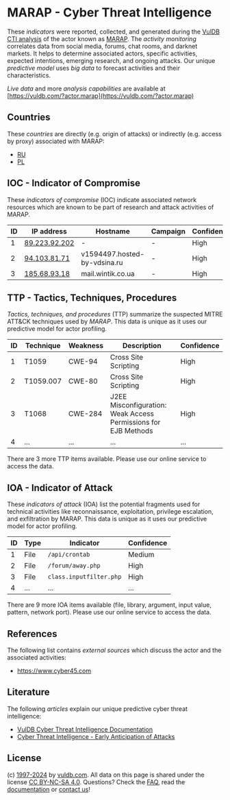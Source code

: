 # MARAP - Cyber Threat Intelligence

These _indicators_ were reported, collected, and generated during the [VulDB CTI analysis](https://vuldb.com/?kb.cti) of the actor known as [MARAP](https://vuldb.com/?actor.marap). The _activity monitoring_ correlates data from social media, forums, chat rooms, and darknet markets. It helps to determine associated actors, specific activities, expected intentions, emerging research, and ongoing attacks. Our unique _predictive model_ uses _big data_ to forecast activities and their characteristics.

_Live data_ and more _analysis capabilities_ are available at [https://vuldb.com/?actor.marap](https://vuldb.com/?actor.marap)

## Countries

These _countries_ are directly (e.g. origin of attacks) or indirectly (e.g. access by proxy) associated with MARAP:

* [RU](https://vuldb.com/?country.ru)
* [PL](https://vuldb.com/?country.pl)

## IOC - Indicator of Compromise

These _indicators of compromise_ (IOC) indicate associated network resources which are known to be part of research and attack activities of MARAP.

ID | IP address | Hostname | Campaign | Confidence
-- | ---------- | -------- | -------- | ----------
1 | [89.223.92.202](https://vuldb.com/?ip.89.223.92.202) | - | - | High
2 | [94.103.81.71](https://vuldb.com/?ip.94.103.81.71) | v1594497.hosted-by-vdsina.ru | - | High
3 | [185.68.93.18](https://vuldb.com/?ip.185.68.93.18) | mail.wintik.co.ua | - | High

## TTP - Tactics, Techniques, Procedures

_Tactics, techniques, and procedures_ (TTP) summarize the suspected MITRE ATT&CK techniques used by _MARAP_. This data is unique as it uses our predictive model for actor profiling.

ID | Technique | Weakness | Description | Confidence
-- | --------- | -------- | ----------- | ----------
1 | T1059 | CWE-94 | Cross Site Scripting | High
2 | T1059.007 | CWE-80 | Cross Site Scripting | High
3 | T1068 | CWE-284 | J2EE Misconfiguration: Weak Access Permissions for EJB Methods | High
4 | ... | ... | ... | ...

There are 3 more TTP items available. Please use our online service to access the data.

## IOA - Indicator of Attack

These _indicators of attack_ (IOA) list the potential fragments used for technical activities like reconnaissance, exploitation, privilege escalation, and exfiltration by MARAP. This data is unique as it uses our predictive model for actor profiling.

ID | Type | Indicator | Confidence
-- | ---- | --------- | ----------
1 | File | `/api/crontab` | Medium
2 | File | `/forum/away.php` | High
3 | File | `class.inputfilter.php` | High
4 | ... | ... | ...

There are 9 more IOA items available (file, library, argument, input value, pattern, network port). Please use our online service to access the data.

## References

The following list contains _external sources_ which discuss the actor and the associated activities:

* https://www.cyber45.com

## Literature

The following _articles_ explain our unique predictive cyber threat intelligence:

* [VulDB Cyber Threat Intelligence Documentation](https://vuldb.com/?kb.cti)
* [Cyber Threat Intelligence - Early Anticipation of Attacks](https://www.scip.ch/en/?labs.20201022)

## License

(c) [1997-2024](https://vuldb.com/?kb.changelog) by [vuldb.com](https://vuldb.com/?kb.about). All data on this page is shared under the license [CC BY-NC-SA 4.0](https://creativecommons.org/licenses/by-nc-sa/4.0/). Questions? Check the [FAQ](https://vuldb.com/?kb.faq), read the [documentation](https://vuldb.com/?kb) or [contact us](https://vuldb.com/?contact)!
